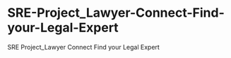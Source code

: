 # SRE-Project_Lawyer-Connect-Find-your-Legal-Expert
SRE Project_Lawyer Connect Find your Legal Expert
